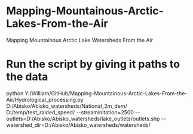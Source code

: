 # Mapping-Mountainous-Arctic-Lakes-From-the-Air
Mapping Mountainous Arctic Lake Watersheds From the Air

# Run the script by giving it paths to the data
python Y:/William/GitHub/Mapping-Mountainous-Arctic-Lakes-From-the-Air/Hydrological_processing.py D:/Abisko/Abisko_watersheds/National_2m_dem/ D:/temp/test_raided_speed/ --streaminitation=2500 --outlets=D:/Abisko/Abisko_watersheds/lake_outlets/outlets.shp --watershed_dir=D:/Abisko/Abisko_watersheds/watersheds/